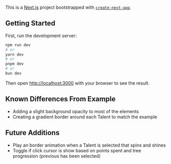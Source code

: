 This is a [Next.js](https://nextjs.org/) project bootstrapped with [`create-next-app`](https://github.com/vercel/next.js/tree/canary/packages/create-next-app).

## Getting Started

First, run the development server:

```bash
npm run dev
# or
yarn dev
# or
pnpm dev
# or
bun dev
```

Then open [http://localhost:3000](http://localhost:3000) with your browser to see the result.

## Known Differences From Example

- Adding a slight background opacity to most of the elements
- Creating a gradient border around each Talent to match the example

## Future Additions

- Play an border animation when a Talent is selected that spins and shines
- Toggle if click cursor is show based on points spent and tree progression (previous has been selected)
